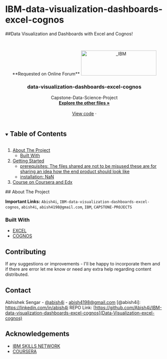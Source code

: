 # IBM-data-visualization-dashboards-excel-cognos
##Data Visualization and Dashboards with Excel and Cognos!
<!-- PROJECT LOGO -->
<br />
<p align="center">
  **Requested on Online Forum**
  <a href="https://github.com/abish4i/IBM-data-visualization-dashboards-excel-cognos">
    <img src="https://www.freepnglogos.com/uploads/ibm-logo-png/ibm-logo-article-plaza-associates-debt-collection-agency-7.png" alt="_IBM" width="240" height="80">
  </a>

  <h3 align="center">data-visualization-dashboards-excel-cognos</h3>

  <p align="center">
    Capstone-Data-Science-Project
    <br />
    <a href="https://github.com/abish4i/"><strong>Explore the other files »</strong></a>
    <br />
    <br />
    <a href="https://github.com/Abish4i/IBM-data-visualization-dashboards-excel-cognos">View code</a>
    ·
  </p>
</p>



<!-- TABLE OF CONTENTS -->
<details open="open">
  <summary><h2 style="display: inline-block">Table of Contents</h2></summary>
  <ol>
    <li>
      <a href="#about-the-capstone">About The Project</a>
      <ul>
        <li><a href="#built-with-EXCEL/COGNOS">Built With</a></li>
      </ul>
    </li>
    <li>
      <a href="#getting-started">Getting Started</a>
      <ul>
        <li><a href="#prerequisites">prerequisites: The files shared are not to be misused these are for sharing an idea how the end product should look like</a></li>
        <li><a href="#installation">installation: NaN</a></li>
      </ul>
    </li>
    <li><a href="https://www.coursera.org/learn/python-for-data-visualization">Course on Coursera and Edx</a></li>
  </ol>
</details>
<!-- ABOUT THE Repo -->
## About The Project

**Important Links:**
`Abish4i`, `IBM-data-visualization-dashboards-excel-cognos`, `abish4i`, `abish4198@gmail.com`, `IBM`, `CAPSTONE-PROJECTS`


### Built With

* [EXCEL]()
* [COGNOS]()

<!-- CONTRIBUTING -->
## Contributing
If any suggestions or improvements - I'll be happy to incorporate them and if there are error let me know or need any extra help regarding content distributed.
<!-- CONTACT -->
## Contact

Abhishek Sengar - [@abish4i](https://twitter.com/abish4i) - abish4198@gmail.com
[@abish4i]: https://linkedin.com/in/abish4i
REPO Link: [https://github.com/Abish4i/IBM-data-visualization-dashboards-excel-cognos](Data-Visualization-excel-cognos)

<!-- ACKNOWLEDGEMENTS -->
## Acknowledgements

* [IBM SKILLS NETWORK]()
* [COURSERA](https://www.coursera.org/learn/python-for-data-visualization)
